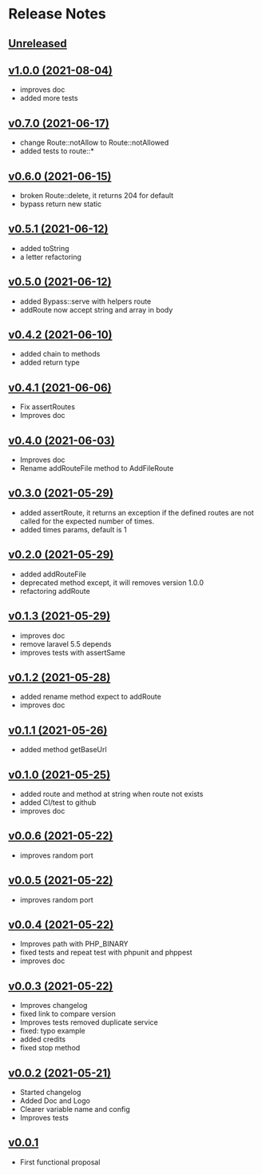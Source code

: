 # Release Notes

## [Unreleased](https://github.com/ciareis/bypass/compare/v1.0.0...main)

## [v1.0.0 (2021-08-04)](https://github.com/ciareis/bypass/archive/refs/tags/v1.0.0.zip)

- improves doc
- added more tests

## [v0.7.0 (2021-06-17)](https://github.com/ciareis/bypass/archive/refs/tags/v0.7.0.zip)

- change Route::notAllow to Route::notAllowed
- added tests to route::*

## [v0.6.0 (2021-06-15)](https://github.com/ciareis/bypass/archive/refs/tags/v0.6.0.zip)

- broken Route::delete, it returns 204 for default
- bypass return new static

## [v0.5.1 (2021-06-12)](https://github.com/ciareis/bypass/archive/refs/tags/v0.5.1.zip)

- added toString
- a letter refactoring 

## [v0.5.0 (2021-06-12)](https://github.com/ciareis/bypass/archive/refs/tags/v0.5.0.zip)

- added Bypass::serve with helpers route
- addRoute now accept string and array in body 

## [v0.4.2 (2021-06-10)](https://github.com/ciareis/bypass/archive/refs/tags/v0.4.2.zip)

- added chain to methods
- added return type

## [v0.4.1 (2021-06-06)](https://github.com/ciareis/bypass/archive/refs/tags/v0.4.1.zip)

- Fix assertRoutes
- Improves doc

## [v0.4.0 (2021-06-03)](https://github.com/ciareis/bypass/archive/refs/tags/v0.4.0.zip)

- Improves doc
- Rename addRouteFile method to AddFileRoute

## [v0.3.0 (2021-05-29)](https://github.com/ciareis/bypass/archive/refs/tags/v0.3.0.zip)

- added assertRoute, it returns an exception if the defined routes are not called for the expected number of times.
- added times params, default is 1

## [v0.2.0 (2021-05-29)](https://github.com/ciareis/bypass/archive/refs/tags/v0.2.0.zip)

- added addRouteFile
- deprecated method except, it will removes version 1.0.0
- refactoring addRoute

## [v0.1.3 (2021-05-29)](https://github.com/ciareis/bypass/archive/refs/tags/v0.1.3.zip)

- improves doc
- remove laravel 5.5 depends
- improves tests with assertSame

## [v0.1.2 (2021-05-28)](https://github.com/ciareis/bypass/archive/refs/tags/v0.1.2.zip)

- added rename method expect to addRoute
- improves doc

## [v0.1.1 (2021-05-26)](https://github.com/ciareis/bypass/archive/refs/tags/v0.1.1.zip)

- added method getBaseUrl

## [v0.1.0 (2021-05-25)](https://github.com/ciareis/bypass/archive/refs/tags/v0.1.0.zip)

- added route and method at string when route not exists
- added CI/test to github
- improves doc

## [v0.0.6 (2021-05-22)](https://github.com/ciareis/bypass/archive/refs/tags/v0.0.6.zip)

- improves random port

## [v0.0.5 (2021-05-22)](https://github.com/ciareis/bypass/archive/refs/tags/0.0.5.zip)

- improves random port
## [v0.0.4 (2021-05-22)](https://github.com/ciareis/bypass/archive/refs/tags/0.0.4.zip)

- Improves path with PHP_BINARY
- fixed tests and repeat test with phpunit and phppest
- improves doc

## [v0.0.3 (2021-05-22)](https://github.com/ciareis/bypass/archive/refs/tags/0.0.3.zip)

- Improves changelog
- fixed link to compare version
- Improves tests removed duplicate service
- fixed: typo example
- added credits
- fixed stop method

## [v0.0.2 (2021-05-21)](https://github.com/ciareis/bypass/archive/refs/tags/0.0.2.zip)

- Started changelog
- Added Doc and Logo
- Clearer variable name and config
- Improves tests

## [v0.0.1](https://github.com/ciareis/bypass/archive/refs/tags/0.0.1.zip)

- First functional proposal
